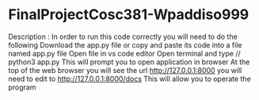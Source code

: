 # FinalProjectCosc381-Wpaddiso999

Description : 
In order to run this code correctly you will need to do the following
Download the app.py file or copy and paste its code into a file named app.py file
Open file in vs code editor
Open terminal and type // python3 app.py
This will prompt you to open application in browser
At the top of the web browser you will see the url http://127.0.0.1:8000 you will need to edit to http://127.0.0.1:8000/docs 
This will allow you to operate the program
